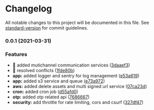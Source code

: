 # Changelog

All notable changes to this project will be documented in this file. See [standard-version](https://github.com/conventional-changelog/standard-version) for commit guidelines.

### 0.0.1 (2021-03-31)


### Features

* 🎸 added mutichannel communication services ([3daaef3](https://github.com/sambhav-solutelabs/nestjs-boilerplate/commit/3daaef394378684b3320ea0306017518b5d40993))
* 🎸 resolved conflicts ([1fde80b](https://github.com/sambhav-solutelabs/nestjs-boilerplate/commit/1fde80b6513d1099f234b0ae5e6a41daa204b5c3))
* **app:** added logger and sentry for log management ([e53a619](https://github.com/sambhav-solutelabs/nestjs-boilerplate/commit/e53a61933934bc52945b3b9c0add6b78ee37905d))
* **app:** added s3 service and queue ([e73a972](https://github.com/sambhav-solutelabs/nestjs-boilerplate/commit/e73a9725f8b11739aeac5d3d1913d153da7b294c))
* **aws:** added delete assets and multi signed url service ([07ca23d](https://github.com/sambhav-solutelabs/nestjs-boilerplate/commit/07ca23d7f15eff9b0a8196676e0cec8ef6770e48))
* **cron:** added cron job ([d55afd0](https://github.com/sambhav-solutelabs/nestjs-boilerplate/commit/d55afd00f27edc99a6ae241c3f5b850ba0b30224))
* **otp:** added otp related api ([7686667](https://github.com/sambhav-solutelabs/nestjs-boilerplate/commit/768666738c65f8ad6673dd7b0ec277fa361fb61d))
* **security:** add throttle for rate limiting, cors and csurf ([327df47](https://github.com/sambhav-solutelabs/nestjs-boilerplate/commit/327df47448c4be477c6c3e04656294056ac10758))
